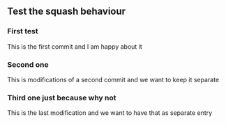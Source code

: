 ## Test the squash behaviour

### First test
This is the first commit and I am happy about it

### Second one
This is modifications of a second commit and we want to keep it separate

### Third one just because why not
This is the last modification and we want to have that as separate entry
